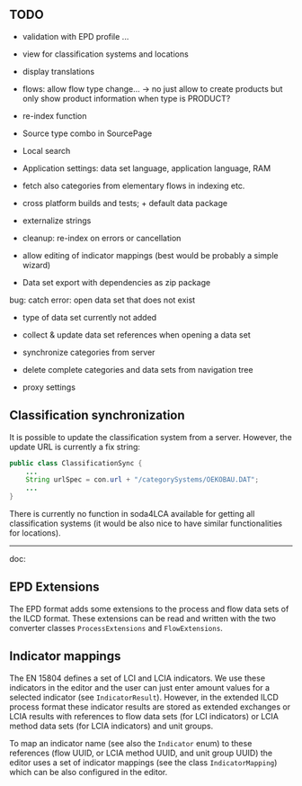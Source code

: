 ## TODO

* validation with EPD profile ...
* view for classification systems and locations
* display translations

* flows: allow flow type change... -> no just allow to create products but only
  show product information when type is PRODUCT?


* re-index function
* Source type combo in SourcePage
* Local search
* Application settings: data set language, application language, RAM
* fetch also categories from elementary flows in indexing etc.
* cross platform builds and tests; + default data package
* externalize strings
* cleanup: re-index on errors or cancellation 
* allow editing of indicator mappings (best would be probably a simple wizard)
* Data set export with dependencies as zip package


bug: catch error: open data set that does not exist

* type of data set currently not added
* collect & update data set references when opening a data set
* synchronize categories from server
* delete complete categories and data sets from navigation tree

* proxy settings

## Classification synchronization
It is possible to update the classification system from a server. However,
the update URL is currently a fix string:

```java
public class ClassificationSync {
    ...
    String urlSpec = con.url + "/categorySystems/OEKOBAU.DAT";
    ...
}
```

There is currently no function in soda4LCA available for getting all
classification systems (it would be also nice to have similar functionalities
for locations). 

---
doc:

## EPD Extensions
The EPD format adds some extensions to the process and flow data sets of the 
ILCD format. These extensions can be read and written with the two converter
classes `ProcessExtensions` and `FlowExtensions`.

## Indicator mappings
The EN 15804 defines a set of LCI and LCIA indicators. We use these indicators 
in the editor and the user can just enter amount values for a selected indicator
(see `IndicatorResult`). However, in the extended ILCD process format these
indicator results are stored as extended exchanges or LCIA results with
references to flow data sets (for LCI indicators) or LCIA method data sets (for
LCIA indicators) and unit groups.

To map an indicator name (see also the `Indicator` enum) to these references
(flow UUID, or LCIA method UUID, and unit group UUID) the editor uses a set of
indicator mappings (see the class `IndicatorMapping`) which can be also
configured in the editor.